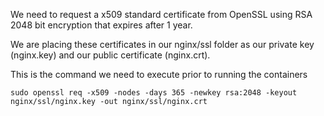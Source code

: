 We need to request a x509 standard certificate from OpenSSL using RSA 2048 bit encryption that expires after 1 year. 

We are placing these certificates in our nginx/ssl folder as our private key (nginx.key) and our public certificate (nginx.crt).

This is the command we need to execute prior to running the containers

`sudo openssl req -x509 -nodes -days 365 -newkey rsa:2048 -keyout nginx/ssl/nginx.key -out nginx/ssl/nginx.crt`